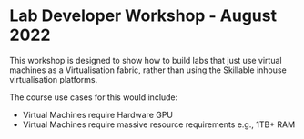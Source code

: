 # Lab Developer Workshop - August 2022

This workshop is designed to show how to build labs that just use virtual machines as a Virtualisation fabric, rather than using the Skillable inhouse virtualisation platforms.

The course use cases for this would include:

 - Virtual Machines require Hardware GPU
  - Virtual Machines require massive resource requirements e.g., 1TB+ RAM


